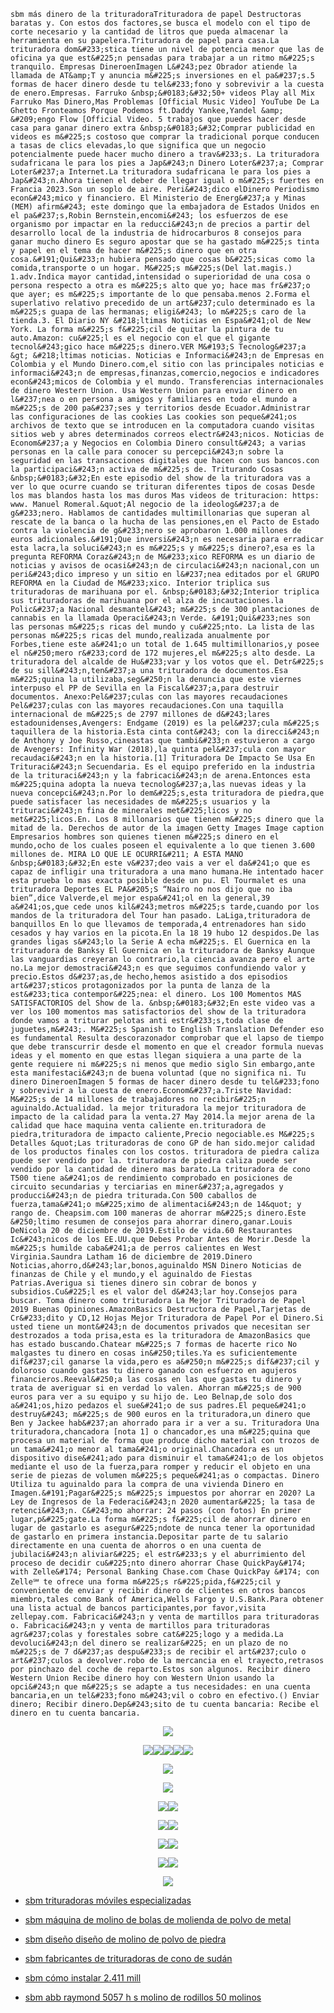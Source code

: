 
```
sbm más dinero de la trituradoraTrituradora de papel Destructoras baratas y. Con estos dos factores,se busca el modelo con el tipo de corte necesario y la cantidad de litros que pueda almacenar la herramienta en su papelera.Trituradora de papel para casa.La trituradora dom&#233;stica tiene un nivel de potencia menor que las de oficina ya que est&#225;n pensadas para trabajar a un ritmo m&#225;s tranquilo. Empresas DineroenImagen L&#243;pez Obrador atiende la llamada de AT&amp;T y anuncia m&#225;s inversiones en el pa&#237;s.5 formas de hacer dinero desde tu tel&#233;fono y sobrevivir a la cuesta de enero.Empresas. Farruko &nbsp;&#0183;&#32;50+ videos Play all Mix Farruko Mas Dinero,Mas Problemas [Official Music Video] YouTube De La Ghetto Fronteamos Porque Podemos ft.Daddy Yankee,Yandel &amp; &#209;engo Flow [Official Video. 5 trabajos que puedes hacer desde casa para ganar dinero extra &nbsp;&#0183;&#32;Comprar publicidad en videos es m&#225;s costoso que comprar la tradicional porque conducen a tasas de clics elevadas,lo que significa que un negocio potencialmente puede hacer mucho dinero a trav&#233;s. La trituradora sudafricana le para los pies a Jap&#243;n Dinero Loter&#237;a; Comprar Loter&#237;a Internet.La trituradora sudafricana le para los pies a Jap&#243;n.Ahora tienen el deber de llegar igual o m&#225;s fuertes en Francia 2023.Son un soplo de aire. Peri&#243;dico elDinero Periodismo econ&#243;mico y financiero. El Ministerio de Energ&#237;a y Minas (MEM) afirm&#243; este domingo que la embajadora de Estados Unidos en el pa&#237;s,Robin Bernstein,encomi&#243; los esfuerzos de ese organismo por impactar en la reducci&#243;n de precios a partir del desarrollo local de la industria de hidrocarburos 8 consejos para ganar mucho dinero Es seguro apostar que se ha gastado m&#225;s tinta y papel en el tema de hacer m&#225;s dinero que en otra cosa.&#191;Qui&#233;n hubiera pensado que cosas b&#225;sicas como la comida,transporte o un hogar. M&#225;s m&#225;s(Del lat.magis.) 1.adv.Indica mayor cantidad,intensidad o superioridad de una cosa o persona respecto a otra es m&#225;s alto que yo; hace mas fr&#237;o que ayer; es m&#225;s importante de lo que pensaba.menos 2.Forma el superlativo relativo precedido de un art&#237;culo determinado es la m&#225;s guapa de las hermanas; eligi&#243; lo m&#225;s caro de la tienda.3. El Diario NY &#218;ltimas Noticias en Espa&#241;ol de New York. La forma m&#225;s f&#225;cil de quitar la pintura de tu auto.Amazon: cu&#225;l es el negocio con el que el gigante tecnol&#243;gico hace m&#225;s dinero.VER M&#193;S Tecnolog&#237;a &gt; &#218;ltimas noticias. Noticias e Informaci&#243;n de Empresas en Colombia y el Mundo Dinero.com,el sitio con las principales noticias e informaci&#243;n de empresas,finanzas,comercio,negocios e indicadores econ&#243;micos de Colombia y el mundo. Transferencias internacionales de dinero Western Union. Usa Western Union para enviar dinero en l&#237;nea o en persona a amigos y familiares en todo el mundo a m&#225;s de 200 pa&#237;ses y territorios desde Ecuador.Administrar las configuraciones de las cookies Las cookies son peque&#241;os archivos de texto que se introducen en la computadora cuando visitas sitios web y abres determinados correos electr&#243;nicos. Noticias de Econom&#237;a y Negocios en Colombia Dinero consult&#243; a varias personas en la calle para conocer su percepci&#243;n sobre la seguridad en las transacciones digitales que hacen con sus bancos.con la participaci&#243;n activa de m&#225;s de. Triturando Cosas &nbsp;&#0183;&#32;En este episodio del show de la trituradora vas a ver lo que ocurre cuando se trituran diferentes tipos de cosas Desde los mas blandos hasta los mas duros Mas videos de trituracion: https: www. Manuel Romeral.&quot;Al negocio de la ideolog&#237;a de g&#233;nero. Hablamos de cantidades multimillonarias que superan al rescate de la banca o la hucha de las pensiones,en el Pacto de Estado contra la violencia de g&#233;nero se aprobaron 1.000 millones de euros adicionales.&#191;Que inversi&#243;n es necesaria para erradicar esta lacra,la soluci&#243;n es m&#225;s y m&#225;s dinero?,esa es la pregunta REFORMA Coraz&#243;n de M&#233;xico REFORMA es un diario de noticias y avisos de ocasi&#243;n de circulaci&#243;n nacional,con un peri&#243;dico impreso y un sitio en l&#237;nea editados por el GRUPO REFORMA en la Ciudad de M&#233;xico. Interior triplica sus trituradoras de marihuana por el. &nbsp;&#0183;&#32;Interior triplica sus trituradoras de marihuana por el alza de incautaciones.la Polic&#237;a Nacional desmantel&#243; m&#225;s de 300 plantaciones de cannabis en la llamada Operaci&#243;n Verde. &#191;Qui&#233;nes son las personas m&#225;s ricas del mundo y cu&#225;nto. La lista de las personas m&#225;s ricas del mundo,realizada anualmente por Forbes,tiene este a&#241;o un total de 1.645 multimillonarios,y posee el n&#250;mero r&#233;cord de 172 mujeres,el m&#225;s alto desde. La trituradora del alcalde de Hu&#233;var y los votos que el. Detr&#225;s de su sill&#243;n,ten&#237;a una trituradora de documentos.Esa m&#225;quina la utilizaba,seg&#250;n la denuncia que este viernes interpuso el PP de Sevilla en la Fiscal&#237;a,para destruir documentos. Anexo:Pel&#237;culas con las mayores recaudaciones Pel&#237;culas con las mayores recaudaciones.Con una taquilla internacional de m&#225;s de 2797 millones de d&#243;lares estadounidenses,Avengers: Endgame (2019) es la pel&#237;cula m&#225;s taquillera de la historia.Esta cinta cont&#243; con la direcci&#243;n de Anthony y Joe Russo,cineastas que tambi&#233;n estuvieron a cargo de Avengers: Infinity War (2018),la quinta pel&#237;cula con mayor recaudaci&#243;n en la historia.[1] Trituradora De Impacto Se Usa En Trituraci&#243;n Secuendaria. Es el equipo preferido en la industria de la trituraci&#243;n y la fabricaci&#243;n de arena.Entonces esta m&#225;quina adopta la nueva tecnolog&#237;a,las nuevas ideas y la nueva concepci&#243;n.Por lo dem&#225;s,esta trituradora de piedra,que puede satisfacer las necesidades de m&#225;s usuarios y la trituraci&#243;n fina de minerales met&#225;licos y no met&#225;licos.En. Los 8 millonarios que tienen m&#225;s dinero que la mitad de la. Derechos de autor de la imagen Getty Images Image caption Empresarios hombres son quienes tienen m&#225;s dinero en el mundo,ocho de los cuales poseen el equivalente a lo que tienen 3.600 millones de. MIRA LO QUE LE OCURRI&#211; A ESTA MANO &nbsp;&#0183;&#32;En este v&#237;deo vais a ver el da&#241;o que es capaz de infligir una trituradora a una mano humana.He intentado hacer esta prueba lo mas exacta posible desde un pu. El Tourmalet es una trituradora Deportes EL PA&#205;S “Nairo no nos dijo que no iba bien”,dice Valverde,el mejor espa&#241;ol en la general,39 a&#241;os,que cede unos kil&#243;metros m&#225;s tarde,cuando por los mandos de la trituradora del Tour han pasado. LaLiga,trituradora de banquillos En lo que llevamos de temporada,4 entrenadores han sido cesados y hay varios en la picota.En la 18 19 hubo 12 despidos.De las grandes ligas s&#243;lo la Serie A echa m&#225;s. El Guernica en la trituradora de Banksy El Guernica en la trituradora de Banksy Aunque las vanguardias creyeran lo contrario,la ciencia avanza pero el arte no.La mejor demostraci&#243;n es que seguimos confundiendo valor y precio.Estos d&#237;as,de hecho,hemos asistido a dos episodios art&#237;sticos protagonizados por la punta de lanza de la est&#233;tica contempor&#225;nea: el dinero. Los 100 Momentos MAS SATISFACTORIOS del Show de la. &nbsp;&#0183;&#32;En este video vas a ver los 100 momentos mas satisfactorios del show de la trituradora donde vamos a triturar pelotas anti estr&#233;s,toda clase de juguetes,m&#243;. M&#225;s Spanish to English Translation Defender eso es fundamental Resulta descorazonador comprobar que el lapso de tiempo que debe transcurrir desde el momento en que el creador formula nuevas ideas y el momento en que estas llegan siquiera a una parte de la gente requiere ni m&#225;s ni menos que medio siglo Sin embargo,ante esta manifestaci&#243;n de buena voluntad (que no significa ni. Tu dinero DineroenImagen 5 formas de hacer dinero desde tu tel&#233;fono y sobrevivir a la cuesta de enero.Econom&#237;a.Triste Navidad: M&#225;s de 14 millones de trabajadores no recibir&#225;n aguinaldo.Actualidad. la mejor trituradora la mejor trituradora de impacto de la calidad para la venta.27 May 2014.la mejor arena de la calidad que hace maquina venta caliente en.trituradora de piedra,trituradora de impacto caliente,Precio negociable.es M&#225;s Detalles &quot;Las trituradoras de cono GP de han sido.mejor calidad de los productos finales con los costos. trituradora de piedra caliza puede ser vendido por la. trituradora de piedra caliza puede ser vendido por la cantidad de dinero mas barato.La trituradora de cono T500 tiene a&#241;os de rendimiento comprobado en posiciones de circuito secundarias y terciarias en miner&#237;a,agregados y producci&#243;n de piedra triturada.Con 500 caballos de fuerza,tama&#241;o m&#225;ximo de alimentaci&#243;n de 14&quot; y rango de. Cheapsim.com 100 maneras de ahorrar m&#225;s dinero.Este &#250;ltimo resumen de consejos para ahorrar dinero,ganar.Louis DeNicola 20 de diciembre de 2019.Estilo de vida.60 Restaurantes Ic&#243;nicos de los EE.UU.que Debes Probar Antes de Morir.Desde la m&#225;s humilde caba&#241;a de perros calientes en West Virginia.Saundra Latham 16 de diciembre de 2019.Dinero Noticias,ahorro,d&#243;lar,bonos,aguinaldo MSN Dinero Noticias de finanzas de Chile y el mundo,y el aguinaldo de Fiestas Patrias.Averigua si tienes dinero sin cobrar de bonos y subsidios.Cu&#225;l es el valor del d&#243;lar hoy.Consejos para buscar. Toma dinero como trituradora La Mejor Trituradora de Papel 2019 Buenas Opiniones.AmazonBasics Destructora de Papel,Tarjetas de Cr&#233;dito y CD,12 Hojas Mejor Trituradora de Papel Por el Dinero.Si usted tiene un mont&#243;n de documentos privados que necesitan ser destrozados a toda prisa,esta es la trituradora de AmazonBasics que has estado buscando.Chatear m&#225;s 7 formas de hacerte rico No malgastes tu dinero en cosas in&#250;tiles.Ya es suficientemente dif&#237;cil ganarse la vida,pero es a&#250;n m&#225;s dif&#237;cil y doloroso cuando gastas tu dinero ganado con esfuerzo en agujeros financieros.Reeval&#250;a las cosas en las que gastas tu dinero y trata de averiguar si en verdad lo valen. Ahorran m&#225;s de 900 euros para ver a su equipo y su hijo de. Leo Belnap,de solo dos a&#241;os,hizo pedazos el sue&#241;o de sus padres.El peque&#241;o destruy&#243; m&#225;s de 900 euros en la trituradora,un dinero que Ben y Jackee hab&#237;an ahorrado para ir a ver a su. Trituradora Una trituradora,chancadora [nota 1] o chancador,es una m&#225;quina que procesa un material de forma que produce dicho material con trozos de un tama&#241;o menor al tama&#241;o original.Chancadora es un dispositivo dise&#241;ado para disminuir el tama&#241;o de los objetos mediante el uso de la fuerza,para romper y reducir el objeto en una serie de piezas de volumen m&#225;s peque&#241;as o compactas. Dinero Utiliza tu aguinaldo para la compra de una vivienda Dinero en Imagen.&#191;Pagar&#225;s m&#225;s impuestos por ahorrar en 2020? La Ley de Ingresos de la Federaci&#243;n 2020 aumentar&#225; la tasa de retenci&#243;n. C&#243;mo ahorrar: 24 pasos (con fotos) En primer lugar,p&#225;gate.La forma m&#225;s f&#225;cil de ahorrar dinero en lugar de gastarlo es asegur&#225;ndote de nunca tener la oportunidad de gastarlo en primera instancia.Depositar parte de tu salario directamente en una cuenta de ahorros o en una cuenta de jubilaci&#243;n aliviar&#225; el estr&#233;s y el aburrimiento del proceso de decidir cu&#225;nto dinero ahorrar Chase QuickPay&#174; with Zelle&#174; Personal Banking Chase.com Chase QuickPay &#174; con Zelle℠ te ofrece una forma m&#225;s r&#225;pida,f&#225;cil y conveniente de enviar y recibir dinero de clientes en otros bancos miembro,tales como Bank of America,Wells Fargo y U.S.Bank.Para obtener una lista actual de bancos participantes,por favor,visita zellepay.com. Fabricaci&#243;n y venta de martillos para trituradoras o. Fabricaci&#243;n y venta de martillos para trituradoras agr&#237;colas y forestales sobre cat&#225;logo y a medida.La devoluci&#243;n del dinero se realizar&#225; en un plazo de no m&#225;s de 7 d&#237;as despu&#233;s de recibir el art&#237;culo o art&#237;culos a devolver.robo de la mercancia en el trayecto,retrasos por pinchazo del coche de reparto.Estos son algunos. Recibir dinero Western Union Recibe dinero hoy con Western Union usando la opci&#243;n que m&#225;s se adapte a tus necesidades: en una cuenta bancaria,en un tel&#233;fono m&#243;vil o cobro en efectivo.() Enviar dinero; Recibir dinero.Dep&#243;sito de tu cuenta bancaria: Recibe el dinero en tu cuenta bancaria. 
```

<div align="center">

<a href="https://es-crusher.shibang-china.com/github&k=sbm+m%C3%A1s+dinero+de+la+trituradora"><img src="https://static.shibang-china.com/es/crusher/logo.jpg"></a>

<a href="https://es-crusher.shibang-china.com/github&k=sbm+m%C3%A1s+dinero+de+la+trituradora"><img src="https://static.shibang-china.com/es/crusher/index.jpg"></a><a href="https://es-crusher.shibang-china.com/material.htmlgithub&k=sbm+m%C3%A1s+dinero+de+la+trituradora"><img src="https://static.shibang-china.com/es/crusher/material.jpg"></a><a href="https://es-crusher.shibang-china.com/application.htmlgithub&k=sbm+m%C3%A1s+dinero+de+la+trituradora"><img src="https://static.shibang-china.com/es/crusher/application.jpg"></a><a href="https://es-crusher.shibang-china.com/aboutus.htmlgithub&k=sbm+m%C3%A1s+dinero+de+la+trituradora"><img src="https://static.shibang-china.com/es/crusher/aboutus.jpg"></a><a href="https://es-crusher.shibang-china.com/contact.htmlgithub&k=sbm+m%C3%A1s+dinero+de+la+trituradora"><img src="https://static.shibang-china.com/es/crusher/contact.jpg"></a>

<a href="https://es-crusher.shibang-china.com/github&k=sbm+m%C3%A1s+dinero+de+la+trituradora"><img src="https://static.shibang-china.com/es/crusher/banner.jpg"></a>

<a href="https://swt.shibang-china.com/github&k=sbm+m%C3%A1s+dinero+de+la+trituradora"><img src="https://static.shibang-china.com/es/crusher/text.jpg"></a>

<a href="https://swt.shibang-china.com/github&k=sbm+m%C3%A1s+dinero+de+la+trituradora"><img src="https://static.shibang-china.com/es/crusher/chat.jpg"></a><a href="https://es-crusher.shibang-china.com/contact.htmlgithub&k=sbm+m%C3%A1s+dinero+de+la+trituradora"><img src="https://static.shibang-china.com/es/crusher/message.jpg"></a>

<a href="https://es-crusher.shibang-china.com/products/pe.htmlgithub&k=sbm+m%C3%A1s+dinero+de+la+trituradora"><img src="https://static.shibang-china.com/es/crusher/pe.jpg"></a><a href="https://es-crusher.shibang-china.com/products/pf.htmlgithub&k=sbm+m%C3%A1s+dinero+de+la+trituradora"><img src="https://static.shibang-china.com/es/crusher/pf.jpg"></a>

<a href="https://es-crusher.shibang-china.com/products/hpt.htmlgithub&k=sbm+m%C3%A1s+dinero+de+la+trituradora"><img src="https://static.shibang-china.com/es/crusher/hpt.jpg"></a><a href="https://es-crusher.shibang-china.com/products/vsi.htmlgithub&k=sbm+m%C3%A1s+dinero+de+la+trituradora"><img src="https://static.shibang-china.com/es/crusher/vsi.jpg"></a>

<a href="https://es-crusher.shibang-china.com/products/klv.htmlgithub&k=sbm+m%C3%A1s+dinero+de+la+trituradora"><img src="https://static.shibang-china.com/es/crusher/klv.jpg"></a><a href="https://es-crusher.shibang-china.com/products/portable.htmlgithub&k=sbm+m%C3%A1s+dinero+de+la+trituradora"><img src="https://static.shibang-china.com/es/crusher/portable.jpg"></a>

<a href="https://swt.shibang-china.com/github&k=sbm+m%C3%A1s+dinero+de+la+trituradora"><img src="https://static.shibang-china.com/es/crusher/case.jpg"></a>

</div>


* [sbm trituradoras móviles especializadas](sbm%20trituradoras%20m%C3%B3viles%20especializadas.md)

* [sbm máquina de molino de bolas de molienda de polvo de metal](sbm%20m%C3%A1quina%20de%20molino%20de%20bolas%20de%20molienda%20de%20polvo%20de%20metal.md)

* [sbm diseño diseño de molino de polvo de piedra](sbm%20dise%C3%B1o%20dise%C3%B1o%20de%20molino%20de%20polvo%20de%20piedra.md)

* [sbm fabricantes de trituradoras de cono de sudán](sbm%20fabricantes%20de%20trituradoras%20de%20cono%20de%20sud%C3%A1n.md)

* [sbm cómo instalar 2.411 mill](sbm%20c%C3%B3mo%20instalar%202.411%20mill.md)

* [sbm abb raymond 5057 h s molino de rodillos 50 molinos](sbm%20abb%20raymond%205057%20h%20s%20molino%20de%20rodillos%2050%20molinos.md)